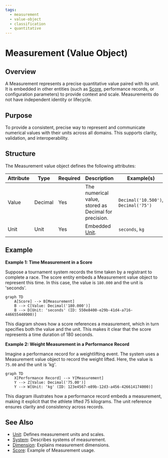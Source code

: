 ```yaml
---
tags:
  - measurement
  - value-object
  - classification
  - quantitative
---
```


# Measurement (Value Object)

## Overview

A Measurement represents a precise quantitative value paired with its unit. It is embedded in other entities (such as [Score](../../schedule/score.md), performance records, or configuration parameters) to provide context and scale. Measurements do not have independent identity or lifecycle.

## Purpose

To provide a consistent, precise way to represent and communicate numerical values with their units across all domains. This supports clarity, validation, and interoperability.

## Structure

The Measurement value object defines the following attributes:

| Attribute | Type    | Required | Description                                                                 | Example(s)                                                      |
|-----------|---------|----------|-----------------------------------------------------------------------------|-----------------------------------------------------------------|
| Value     | Decimal | Yes      | The numerical value, stored as Decimal for precision.                       | `Decimal('10.500')`, `Decimal('75')`                            |
| Unit      | Unit    | Yes      | Embedded [Unit](../../classification/measurement/unit.md).  | `seconds`, `kg`  |

## Example

**Example 1: Time Measurement in a Score**

Suppose a tournament system records the time taken by a registrant to complete a race. The score entity embeds a Measurement value object to represent this time. In this case, the value is `180.000` and the unit is 'seconds'.

```mermaid
graph TD
    A[Score] --> B[Measurement]
    B --> C[Value: Decimal('180.000')]
    B --> D[Unit: 'seconds' (ID: 550e8400-e29b-41d4-a716-446655440000)]
```

This diagram shows how a score references a measurement, which in turn specifies both the value and the unit. This makes it clear that the score represents a time duration of 180 seconds.

**Example 2: Weight Measurement in a Performance Record**

Imagine a performance record for a weightlifting event. The system uses a Measurement value object to record the weight lifted. Here, the value is `75.00` and the unit is 'kg'.

```mermaid
graph TD
    X[Performance Record] --> Y[Measurement]
    Y --> Z[Value: Decimal('75.00')]
    Y --> W[Unit: 'kg' (ID: 123e4567-e89b-12d3-a456-426614174000)]
```

This diagram illustrates how a performance record embeds a measurement, making it explicit that the athlete lifted 75 kilograms. The unit reference ensures clarity and consistency across records.

## See Also

- [Unit](../../classification/measurement/unit.md): Defines measurement units and scales.
- [System](../../classification/measurement/system.md): Describes systems of measurement.
- [Dimension](../../classification/dimension.md): Explains measurement dimensions.
- [Score](../../schedule/score.md): Example of Measurement usage.
